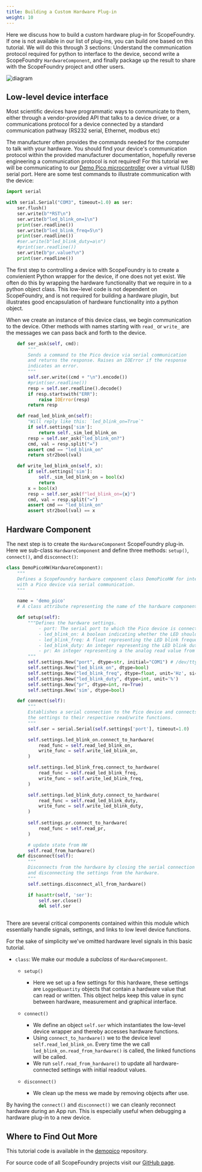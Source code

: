 ```yaml
---
title: Building a Custom Hardware Plug-in
weight: 10
---
```


Here we discuss how to build a custom hardware plug-in for ScopeFoundry. If one is not available in our list of plug-ins, you can build one based on this tutorial. We will do this through 3 sections: Understand the communication protocol required for python to interface to the device, second write a ScopeFoundry `HardwareComponent`, and finally package up the result to share with the ScopeFoundry project and other users.

![diagram](../Slide09.png)

## Low-level device interface

Most scientific devices have programmatic ways to communicate to them, either through a vendor-provided API that talks to a device driver, or a communications protocol for a device connected by a standard communication pathway (RS232 serial, Ethernet, modbus etc)

The manufacturer often provides the commands needed for the computer to talk with your hardware. You should find your device's communication protocol within the provided manufacturer documentation, hopefully reverse engineering a communication protocol is not required! For this tutorial we will be communicating to our [Demo Pico microcontroller](demo_pico_hw) over a virtual (USB) serial port. Here are some test commands to illustrate communication with the device:

```python
import serial

with serial.Serial("COM3", timeout=1.0) as ser:
    ser.flush()
    ser.write(b"*RST\n")
    ser.write(b"led_blink_on=1\n")
    print(ser.readline())
    ser.write(b"led_blink_freq=5\n")
    print(ser.readline())    
    #ser.write(b"led_blink_duty=a\n")
    #print(ser.readline())    
    ser.write(b"pr.value?\n")
    print(ser.readline())    
```


The first step to controlling a device with ScopeFoundry is to create a convienient Python wrapper for the device, if one does not yet exist. We often do this by wrapping the hardware functionality that we require in to a python object class. This low-level code is not dependent on ScopeFoundry, and is not required for building a hardware plugin, but illustrates good encapsulation of hardware functionality into a python object.

When we create an instance of this device class, we begin communication to the device. Other methods with names starting with `read_` or `write_` are the messages we can pass back and forth to the device.

```python
    def ser_ask(self, cmd):
        """
        Sends a command to the Pico device via serial communication
        and returns the response. Raises an IOError if the response 
        indicates an error.
        """
        self.ser.write((cmd + "\n").encode())
        #print(ser.readline())
        resp = self.ser.readline().decode()
        if resp.startswith("ERR"):
            raise IOError(resp)
        return resp

    def read_led_blink_on(self):
        "Will reply like this: `led_blink_on=True`"
        if self.settings['sim']:
            return self._sim_led_blink_on
        resp = self.ser_ask("led_blink_on?")
        cmd, val = resp.split("=")
        assert cmd == "led_blink_on"
        return str2bool(val)

    def write_led_blink_on(self, x):
        if self.settings['sim']:
            self._sim_led_blink_on = bool(x)
            return
        x = bool(x)
        resp = self.ser_ask(f"led_blink_on={x}")
        cmd, val = resp.split("=")
        assert cmd == "led_blink_on"
        assert str2bool(val) == x

```




## Hardware Component

The next step is to create the `HardwareComponent` ScopeFoundry plug-in. Here we sub-class `HardwareComponent` and define three methods: `setup()`, `connect()`, and `disconnect()`: 

```python
class DemoPicoHW(HardwareComponent):
    """
    Defines a ScopeFoundry hardware component class DemoPicoHW for interacting 
    with a Pico device via serial communication.
    """

    name = 'demo_pico'
    # A class attribute representing the name of the hardware component shown in UI and data files.

    def setup(self):
        """Defines the hardware settings.
            - port: The serial port to which the Pico device is connected (default is “COM1”).
            - led_blink_on: A boolean indicating whether the LED should blink.
            - led_blink_freq: A float representing the LED blink frequency in Hz.
            - led_blink_duty: An integer representing the LED blink duty cycle as a percentage.
            - pr: An integer representing a the analog read value from the photoresistor.
        """
        self.settings.New("port", dtype=str, initial="COM1") # /dev/tty.usbmodem2103
        self.settings.New("led_blink_on", dtype=bool)
        self.settings.New("led_blink_freq", dtype=float, unit='Hz', si=False)
        self.settings.New("led_blink_duty", dtype=int, unit='%')
        self.settings.New("pr", dtype=int, ro=True)
        self.settings.New('sim', dtype=bool)

    def connect(self):
        """
        Establishes a serial connection to the Pico device and connects
        the settings to their respective read/write functions.
        """
        self.ser = serial.Serial(self.settings['port'], timeout=1.0)

        self.settings.led_blink_on.connect_to_hardware(
            read_func = self.read_led_blink_on,
            write_func = self.write_led_blink_on,
        )

        self.settings.led_blink_freq.connect_to_hardware(
            read_func = self.read_led_blink_freq,
            write_func = self.write_led_blink_freq,
        )

        self.settings.led_blink_duty.connect_to_hardware(
            read_func = self.read_led_blink_duty,
            write_func = self.write_led_blink_duty,
        )
        
        self.settings.pr.connect_to_hardware(
            read_func = self.read_pr,
        )

        # update state from HW
        self.read_from_hardware()
    def disconnect(self):
        """
        Disconnects from the hardware by closing the serial connection 
        and disconnecting the settings from the hardware.
        """
        self.settings.disconnect_all_from_hardware()

        if hasattr(self, 'ser'):
            self.ser.close()
            del self.ser
        
```

There are several critical components contained within this module which essentially handle signals, settings, and links to low level device functions. 

For the sake of simplicity we've omitted hardware level signals in this basic tutorial.

- `class`: We make our module a _subclass_ of `HardwareComponent`.
	- `setup()`
		- Here we set up a few settings for this hardware, these settings are `LoggedQuantity` objects that contain a hardware value that can read or written. This object helps keep this value in sync between hardware, measurement and graphical interface.

	- `connect()`
		- We define an object `self.ser` which instantiates the low-level device wrapper and thereby accesses hardware functions.
		- Using `connect_to_hardware()` we   to the device level `self.read_led_blink_on`. Every time the we call `led_blink_on.read_from_hardware()` is called, the linked functions will be called.
		- We run `self.read_from_hardware()` to update all hardware-connected settings with initial readout values.

	- `disconnect()`
		- We clean up the mess we made by removing objects after use.

By having the `connect()` and `disconnect()`  we can cleanly reconnect hardware during an App run. This is especially useful when debugging a hardware plug-in to a new device. 


## Where to Find Out More

This tutorial code is available in the [demopico](https://github.com/scopefoundry/demopico/) repository.

For source code of all ScopeFoundry projects visit our [GitHub page](https://github.com/scopefoundry/).

